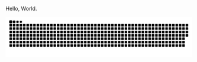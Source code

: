 Hello, World.

![contributions snake](https://raw.githubusercontent.com/lnw143/lnw143/output/github-contribution-grid-snake.svg)
